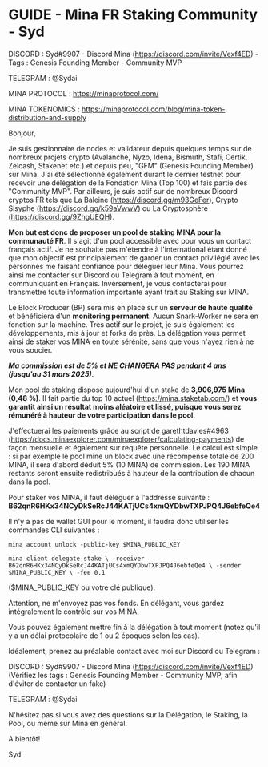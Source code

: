 # GUIDE - Mina FR Staking Community - Syd

DISCORD : Syd#9907 - Discord Mina (https://discord.com/invite/Vexf4ED) - Tags : Genesis Founding Member - Community MVP

TELEGRAM : @Sydai

MINA PROTOCOL : https://minaprotocol.com/

MINA TOKENOMICS : https://minaprotocol.com/blog/mina-token-distribution-and-supply


Bonjour,

Je suis gestionnaire de nodes et validateur depuis quelques temps sur de nombreux projets crypto (Avalanche, Nyzo, Idena, Bismuth, Stafi, Certik, Zelcash, Stakenet etc.) et depuis peu, "GFM" (Genesis Founding Member) sur Mina. J'ai été sélectionné également durant le dernier testnet pour recevoir une délégation de la Fondation Mina (Top 100) et fais partie des "Community MVP". Par ailleurs, je suis actif sur de nombreux Discord cryptos FR tels que La Baleine (https://discord.gg/m93GeFer), Crypto Sisyphe (https://discord.gg/k59aVwwV) ou La Cryptosphère (https://discord.gg/9ZhgUEQH). 

**Mon but est donc de proposer un pool de staking MINA pour la communauté FR**. Il s'agit d'un pool accessible avec pour vous un contact français actif. Je ne souhaite pas m'étendre à l'international étant donné que mon objectif est principalement de garder un contact privilégié avec les personnes me faisant confiance pour déléguer leur Mina. Vous pourrez ainsi me contacter sur Discord ou Telegram à tout moment, en communiquant en Français. Inversement, je vous contacterai pour transmettre toute information importante ayant trait au Staking sur MINA.

Le Block Producer (BP) sera mis en place sur un **serveur de haute qualité** et bénéficiera d'un **monitoring permanent**. Aucun Snark-Worker ne sera en fonction sur la machine. Très actif sur le projet, je suis également les développements, mis à jour et forks de près. La délégation vous permet ainsi de staker vos MINA en toute sérénité, sans que vous n'ayez rien à ne vous soucier.

***Ma commission est de 5% et NE CHANGERA PAS pendant 4 ans (jusqu'au 31 mars 2025)***. 

Mon pool de staking dispose aujourd'hui d'un stake de **3,906,975 Mina (0,48 %)**. Il fait partie du top 10 actuel (https://mina.staketab.com/) et **vous garantit ainsi un résultat moins aléatoire et lissé, puisque vous serez rémunéré à hauteur de votre participation dans le pool**.

J'effectuerai les paiements grâce au script de garethtdavies#4963 (https://docs.minaexplorer.com/minaexplorer/calculating-payments) de façon mensuelle et également sur requête personnelle. Le calcul est simple : si par exemple le pool mine un block avec une récompense totale de 200 MINA, il sera d'abord déduit 5% (10 MINA) de commission. Les 190 MINA restants seront ensuite redistribués à hauteur de la contribution de chacun dans la pool.


Pour staker vos MINA, il faut déléguer à l'addresse suivante :
**B62qnR6HKx34NCyDkSeRcJ44KATjUCs4xmQYDbwTXPJPQ4J6ebfeQe4**

Il n'y a pas de wallet GUI pour le moment, il faudra donc utiliser les commandes CLI suivantes :

`mina account unlock -public-key $MINA_PUBLIC_KEY`

`mina client delegate-stake \
    -receiver B62qnR6HKx34NCyDkSeRcJ44KATjUCs4xmQYDbwTXPJPQ4J6ebfeQe4 \
    -sender $MINA_PUBLIC_KEY \
    -fee 0.1`

($MINA_PUBLIC_KEY ou votre clé publique).

Attention, ne m'envoyez pas vos fonds. En délégant, vous gardez intégralement le contrôle sur vos MINA.

Vous pouvez également mettre fin à la délégation à tout moment (notez qu'il y a un délai protocolaire de 1 ou 2 époques selon les cas).

Idéalement, prenez au préalable contact avec moi sur Discord ou Telegram :

DISCORD : Syd#9907 - Discord Mina (https://discord.com/invite/Vexf4ED) (Vérifiez les tags : Genesis Founding Member - Community MVP, afin d'éviter de contacter un fake)

TELEGRAM : @Sydai

N'hésitez pas si vous avez des questions sur la Délégation, le Staking, la Pool, ou même sur Mina en général.

A bientôt!

Syd
